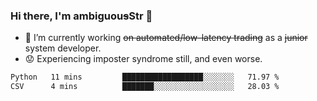 ### Hi there, I'm ambiguou~~s~~Str 👋

<!--
**ambiguoustexture/ambiguoustexture** is a ✨ _special_ ✨ repository because its `README.md` (this file) appears on your GitHub profile.

Here are some ideas to get you started:
-->
- 🔭 I’m currently working ~~on automated/low-latency trading~~ as a ~~junior~~ system developer.
- :worried: Experiencing imposter syndrome still, and even worse.

<!--START_SECTION:waka-->

```txt
Python   11 mins         ██████████████████░░░░░░░   71.97 %
CSV      4 mins          ███████░░░░░░░░░░░░░░░░░░   28.03 %
```

<!--END_SECTION:waka-->
